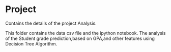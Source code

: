 # Project
Contains the details of the project Analysis.

This folder contains the data csv file and the ipython notebook.
The analysis of the Student grade prediction,based on GPA,and other features using Decision Tree Algorithm.
